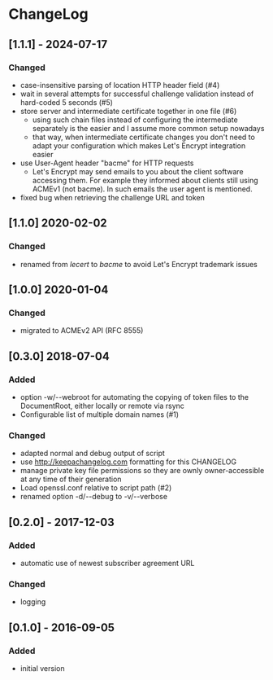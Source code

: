# ChangeLog

## [1.1.1] - 2024-07-17
### Changed
- case-insensitive parsing of location HTTP header field (#4)
- wait in several attempts for successful challenge validation instead of
  hard-coded 5 seconds (#5)
- store server and intermediate certificate together in one file (#6)
  - using such chain files instead of configuring the intermediate separately
    is the easier and I assume more common setup nowadays
  - that way, when intermediate certificate changes you don't need to adapt
    your configuration which makes Let's Encrypt integration easier
- use User-Agent header "bacme" for HTTP requests
  - Let's Encrypt may send emails to you about the client software accessing
    them. For example they informed about clients still using ACMEv1
    (not bacme). In such emails the user agent is mentioned.
- fixed bug when retrieving the challenge URL and token


## [1.1.0] 2020-02-02
### Changed
- renamed from _lecert_ to _bacme_ to avoid Let's Encrypt trademark issues


## [1.0.0] 2020-01-04
### Changed
- migrated to ACMEv2 API (RFC 8555)


## [0.3.0] 2018-07-04
### Added
- option -w/--webroot for automating the copying of token files to the
  DocumentRoot, either locally or remote via rsync
- Configurable list of multiple domain names (#1)

### Changed
- adapted normal and debug output of script
- use http://keepachangelog.com formatting for this CHANGELOG
- manage private key file permissions so they are ownly owner-accessible at any
  time of their generation
- Load openssl.conf relative to script path (#2)
- renamed option -d/--debug to -v/--verbose


## [0.2.0] - 2017-12-03
### Added
- automatic use of newest subscriber agreement URL

### Changed
- logging


## [0.1.0] - 2016-09-05
### Added
- initial version


